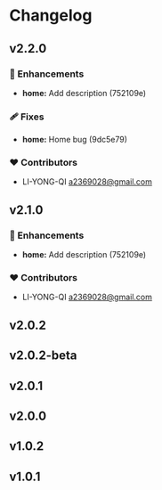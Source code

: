 # Changelog

## v2.2.0


### 🚀 Enhancements

- **home:** Add description (752109e)

### 🩹 Fixes

- **home:** Home bug (9dc5e79)

### ❤️ Contributors

- LI-YONG-QI <a2369028@gmail.com>

## v2.1.0


### 🚀 Enhancements

- **home:** Add description (752109e)

### ❤️ Contributors

- LI-YONG-QI <a2369028@gmail.com>

## v2.0.2

## v2.0.2-beta

## v2.0.1

## v2.0.0

## v1.0.2

## v1.0.1
